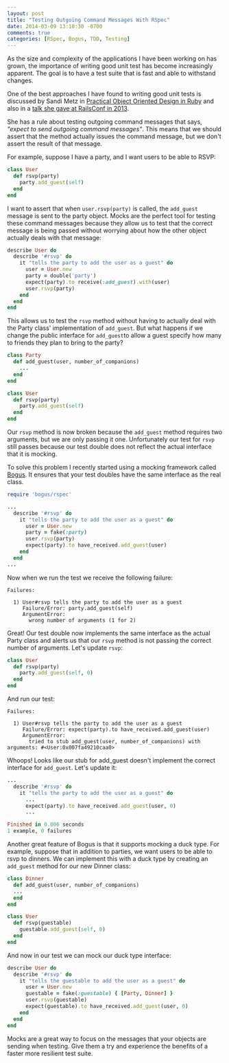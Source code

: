 ```yaml
---
layout: post
title: "Testing Outgoing Command Messages With RSpec"
date: 2014-03-09 13:10:30 -0700
comments: true
categories: [RSpec, Bogus, TDD, Testing]
---
```


As the size and complexity of the applications I have been working on has grown, the importance of writing good unit test has become increasingly apparent. The goal is to have a test suite that is fast and able to withstand changes.

One of the best approaches I have found to writing good unit tests is discussed by Sandi Metz in [Practical Object Oriented Design in Ruby](http://www.amazon.com/Practical-Object-Oriented-Design-Ruby-Addison-Wesley/dp/0321721330) and also in a [talk she gave at RailsConf in 2013](https://speakerdeck.com/skmetz/magic-tricks-of-testing-railsconf).

She has a rule about testing outgoing command messages that says, _"expect to send outgoing command messages"_. This means that we should assert that the method actually issues the command message, but we don't assert the result of that message.

For example, suppose I have a party, and I want users to be able to RSVP: 

```ruby
class User
  def rsvp(party)
    party.add_guest(self)
  end
end
```
I want to assert that when ```user.rsvp(party)``` is called, the ```add_guest``` message is sent to the party object. Mocks are the perfect tool for testing these command messages because they allow us to test that the correct message is being passed without worrying about how the other object actually deals with that message:

```ruby
describe User do
  describe '#rsvp' do 
    it "tells the party to add the user as a guest" do 
      user = User.new
      party = double('party')
      expect(party).to receive(:add_guest).with(user)
      user.rsvp(party)
    end
  end
end
```
This allows us to test the ```rsvp``` method without having to actually deal with the Party class' implementation of ```add_guest```. But what happens if we change the public interface for ```add_guest```to allow a guest specify how many to friends they plan to bring to the party?

```ruby
class Party
  def add_guest(user, number_of_companions)
    ...
  end
end

class User
  def rsvp(party)
    party.add_guest(self)
  end
end
``` 

Our ```rsvp``` method is now broken because the ```add_guest``` method requires two arguments, but we are only passing it one. Unfortunately our test for ```rsvp``` still passes because our test double does not reflect the actual interface that it is mocking. 

To solve this problem I recently started using a mocking framework called [Bogus](https://github.com/psyho/bogus). It ensures that your test doubles have the same interface  as the real class.

```ruby
require 'bogus/rspec'

...
  describe '#rsvp' do 
    it "tells the party to add the user as a guest" do 
      user = User.new
      party = fake(:party)
      user.rsvp(party)
      expect(party).to have_received.add_guest(user)
    end
  end
...
```

Now when we run the test we receive the following failure:

```
Failures:

  1) User#rsvp tells the party to add the user as a guest
     Failure/Error: party.add_guest(self)
     ArgumentError:
       wrong number of arguments (1 for 2)
``` 

Great! Our test double now implements the same interface as the actual Party class and alerts us that our ```rsvp``` method is not passing the correct number of arguments. Let's update ```rsvp```:

```ruby
class User
  def rsvp(party)
    party.add_guest(self, 0)
  end
end
```
And run our test:

```
Failures:

  1) User#rsvp tells the party to add the user as a guest
     Failure/Error: expect(party).to have_received.add_guest(user)
     ArgumentError:
       tried to stub add_guest(user, number_of_companions) with arguments: #<User:0x007fa49210caa0>
```

Whoops! Looks like our stub for add_guest doesn't implement the correct interface for ```add_guest```. Let's update it:

```ruby
...
  describe '#rsvp' do 
    it "tells the party to add the user as a guest" do 
      ...
      expect(party).to have_received.add_guest(user, 0)
      ...

Finished in 0.006 seconds
1 example, 0 failures
``` 

Another great feature of Bogus is that it supports mocking a duck type. For example, suppose that in addition to parties, we want users to be able to rsvp to dinners. We can implement this with a duck type by creating an ```add_guest``` method for our new Dinner class:

```ruby
class Dinner
  def add_guest(user, number_of_companions)
  ...
  end
end

class User
  def rsvp(guestable)
    guestable.add_guest(self, 0)
  end
end
```

And now in our test we can mock our duck type interface:

```ruby
describe User do
  describe '#rsvp' do 
    it "tells the guestable to add the user as a guest" do 
      user = User.new
      guestable = fake(:guestable) { [Party, Dinner] }
      user.rsvp(guestable)
      expect(guestable).to have_received.add_guest(user, 0)
    end
  end
end
```

Mocks are a great way to focus on the messages that your objects are sending when testing. Give them a try and experience the benefits of a faster more resilient test suite. 